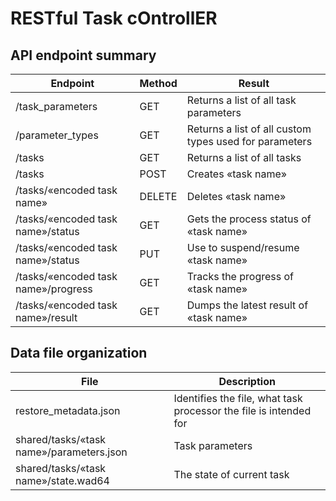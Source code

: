 # RESTful Task cOntrollER

## API endpoint summary

| Endpoint                            | Method | Result                                                 |
|-------------------------------------|--------|--------------------------------------------------------|
| /task_parameters                    | GET    | Returns a list of all task parameters                  |
| /parameter_types                    | GET    | Returns a list of all custom types used for parameters |
| /tasks                              | GET    | Returns a list of all tasks                            |
| /tasks                              | POST   | Creates «task name»                                    |
| /tasks/«encoded task name»          | DELETE | Deletes «task name»                                    |
| /tasks/«encoded task name»/status   | GET    | Gets the process status of «task name»                 |
| /tasks/«encoded task name»/status   | PUT    | Use to suspend/resume «task name»                      |
| /tasks/«encoded task name»/progress | GET    | Tracks the progress of «task name»                     |
| /tasks/«encoded task name»/result   | GET    | Dumps the latest result of «task name»                 |


## Data file organization

| File                                     | Description                                                       |
|------------------------------------------|-------------------------------------------------------------------|
| restore_metadata.json                    | Identifies the file, what task processor the file is intended for |
| shared/tasks/«task name»/parameters.json | Task parameters                                                   |
| shared/tasks/«task name»/state.wad64     | The state of current task                                         |